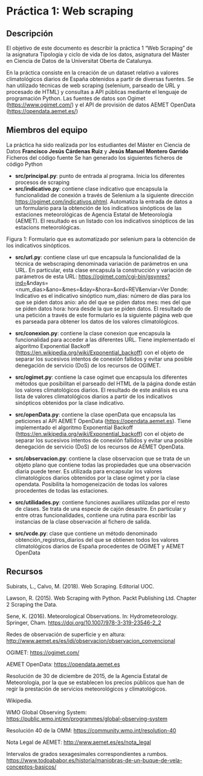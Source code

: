 # Práctica 1: Web scraping

## Descripción

El objetivo de este documento es describir la práctica 1 “Web Scraping” de la asignatura Tipología y ciclo de vida de los datos, asignatura del Máster en Ciencia de Datos de la Universitat Oberta de Catalunya. 

En la práctica consiste en la creación de un dataset relativo a valores climatológicos diarios de España obtenidos a partir de diversas fuentes. Se han utilizado técnicas de web scraping (selenium, parseado de URL y procesado de HTML) y consultas a API públicas mediante el lenguaje de programación Python. Las fuentes de datos son Ogimet (https://www.ogimet.com/) y el API de provisión de datos AEMET OpenData (https://opendata.aemet.es/) 

## Miembros del equipo

La práctica ha sido realizada por los estudiantes del Máster en Ciencia de Datos **Francisco Jesús Cárdenas Ruiz** y **Jesús Manuel Montero Garrido**
Ficheros del código fuente
Se han generado los siguientes ficheros de código Python

* **src/principal.py**: punto de entrada al programa. Inicia los diferentes procesos de scraping
* **src/indicativo.py**: contiene clase indicativo que encapsula la funcionalidad de conexión a través de Selenium a la siguiente dirección https://ogimet.com/indicativos.phtml. Automatiza la entrada de datos a un formulario para la obtención de los indicativos sinópticos de las estaciones meteorológicas de Agencia Estatal de Meteorología (AEMET). El resultado es un listado con los indicativos sinópticos de las estacions meteorológicas.
 
 

Figura 1: Formulario que es automatizado por selenium para la obtención de los indicativos sinópticos. 
* **src/url.py**: contiene clase url que encapsula la funcionalidad de la técnica de webscraping denominada variación de parámetros en una URL. En particular, esta clase encapsula la construcción y variación de parámetros de esta URL: 
https://ogimet.com/cgi-bin/gsynres?ind=<indicativo>&ndays=<num_dias>&ano=<anio>&mes=<mes>&day=<dia>&hora=<hora>&ord=REV&enviar=Ver
Donde:
Indicativo es el indicativo sinóptico
num_dias: número de días para los que se piden datos
anio: año del que se piden datos
mes: mes del que se piden datos
hora: hora desde la que se piden datos.
El resultado de una petición a través de este formulario es la siguiente página web que es parseada para obtener los datos de los valores climatológicos.

* **src/conexion.py**: contiene la clase conexion que encapsula la funcionalidad para acceder a las diferentes URL. Tiene implementado el algoritmo Exponential Backoff (https://en.wikipedia.org/wiki/Exponential_backoff) con el objeto de separar los sucesivos intentos de conexión fallidos y evitar una posible denegación de servicio (DoS) de los recursos de OGIMET.
* **src/ogimet.py**: contiene la case ogimet que encapsula los diferentes métodos que posibilitan el parseado del HTML de la página donde están los valores climatológicos diarios. El resultado de este análisis es una lista de valores climatológicos diarios a partir de los indicativos sinópticos obtenidos por la clase indicativo.
* **src/openData.py**: contiene la clase openData que encapsula las peticiones al API AEMET OpenData (https://opendata.aemet.es). Tiene implementado el algoritmo Exponential Backoff (https://en.wikipedia.org/wiki/Exponential_backoff) con el objeto de separar los sucesivos intentos de conexión fallidos y evitar una posible denegación de servicio (DoS) de los recursos de AEMET OpenData.
* **src/observacion.py**: contiene la clase observacion que se trata de un objeto plano que contiene todas las propiedades que una observación diaria puede tener. Es utilizada para encapsular los valores climatológicos diarios obtenidos por la clase ogimet y por la clase opendata. Posibilita la homogeneización de todas los valores procedentes de todas las estaciones.
* **src/utilidades.py**: contiene funciones auxiliares utilizadas por el resto de clases. Se trata de una especie de cajón desastre. En particular y entre otras funcionalidades, contiene una rutina para escribir las instancias de la clase observación al fichero de salida.
* **src/vcde.py**: clase que contiene un método denominado obtención_registros_diarios del que se obtienen todos los valores climatológicos diarios de España procedentes de OGIMET y AEMET OpenData

## Recursos
 
 Subirats, L., Calvo, M. (2018). Web Scraping. Editorial UOC.
 
Lawson, R. (2015). Web Scraping with Python. Packt Publishing Ltd. Chapter 2 Scraping the Data.
 
Sene, K. (2016). Meteorological Observations. In: Hydrometeorology. Springer, Cham. https://doi.org/10.1007/978-3-319-23546-2_2
 
Redes de observación de superficie y en altura: http://www.aemet.es/es/idi/observacion/observacion_convencional
 
OGIMET: https://ogimet.com/
 
AEMET OpenData: https://opendata.aemet.es
 
Resolución de 30 de diciembre de 2015, de la Agencia Estatal de Meteorología, por la que se establecen los precios públicos que han de regir la prestación de servicios meteorológicos y climatológicos.
 
Wikipedia.
 
WMO Global Observing System: https://public.wmo.int/en/programmes/global-observing-system
 
Resolución 40 de la OMM: https://community.wmo.int/resolution-40
 
Nota Legal de AEMET: http://www.aemet.es/es/nota_legal
 
Intervalos de grados sexagesimales correspondientes a rumbos. https://www.todoababor.es/historia/maniobras-de-un-buque-de-vela-conceptos-basicos/

